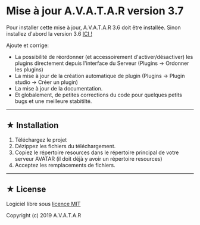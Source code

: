 # Mise à jour A.V.A.T.A.R version 3.7

Pour installer cette mise à jour, A.V.A.T.A.R 3.6 doit être installée.
Sinon installez d'abord la version 3.6 [ICI !](https://github.com/Spikharpax/A.V.A.T.A.R)

Ajoute et corrige:
* La possibilité de réordonner (et accessoirement d'activer/désactiver) les plugins directement depuis l'interface du Serveur (Plugins -> Ordonner les plugins)
* La mise à jour de la création automatique de plugin (Plugins -> Plugin studio -> Créer un plugin)
* La mise à jour de la documentation.
* Et globalement, de petites corrections du code pour quelques petits bugs et une meilleure stabitilté.

***
## ★ Installation
1. Téléchargez le projet
3. Dézippez les fichiers du téléchargement.
4. Copiez le répertoire resources dans le répertoire principal de votre serveur AVATAR (il doit déjà y avoir un répertoire resources)
5. Acceptez les remplacements de fichiers.

***
## ★ License
Logiciel libre sous [licence MIT](https://github.com/Spikharpax/A.V.A.T.A.R/blob/master/LICENSE)

Copyright (c) 2019 A.V.A.T.A.R